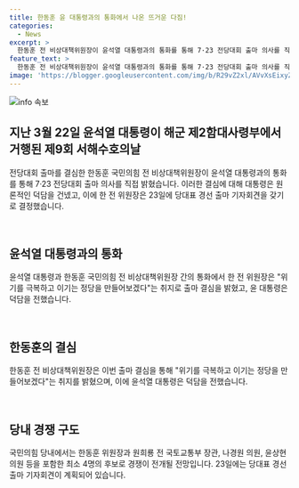 ```yaml
---
title: 한동훈 윤 대통령과의 통화에서 나온 뜨거운 다짐!
categories:
  - News
excerpt: >
  한동훈 전 비상대책위원장이 윤석열 대통령과의 통화를 통해 7·23 전당대회 출마 의사를 직접 밝혔다. 한 전 위원장은 위기를 극복하고 이기는 정당을 만들어보겠다는 취지로 출마 결심을 밝히고, 윤 대통령은 덕담을 했다. 한 전 위원장은 23일 국회 소통관에서 당대표 경선 출마 기자회견을 할 예정이며, 선거캠프는 여의도 대산빌딩에 마련될 예정이다. 국민의힘 당권 경쟁 구도는 여러 후보들 간에 최소 4파전으로 전개될 것으로 전망된다.
feature_text: >
  한동훈 전 비상대책위원장이 윤석열 대통령과의 통화를 통해 7·23 전당대회 출마 의사를 직접 밝혔다. 한 전 위원장은 위기를 극복하고 이기는 정당을 만들어보겠다는 취지로 출마 결심을 밝히고, 윤 대통령은 덕담을 했다. 한 전 위원장은 23일 국회 소통관에서 당대표 경선 출마 기자회견을 할 예정이며, 선거캠프는 여의도 대산빌딩에 마련될 예정이다. 국민의힘 당권 경쟁 구도는 여러 후보들 간에 최소 4파전으로 전개될 것으로 전망된다.
image: 'https://blogger.googleusercontent.com/img/b/R29vZ2xl/AVvXsEixyZcFfHzMRdzZMjFBmAUKJYCLCGyLL1o632UiGVXcaFdKo_bkvkuCioo0uUKlGfBVcT3P84aROyZIXSBEx3Aw5nCQ3pTgDom1WDC4m8eifvWiAmWEEVb4x6G_l8C0QH225ldMjyaFvpxGEBGNO37VmDTDMHGhJPq73UglMfDca1-0aw/s1600/blogspot.png'
---
```


<p><img src="https://blogger.googleusercontent.com/img/b/R29vZ2xl/AVvXsEixyZcFfHzMRdzZMjFBmAUKJYCLCGyLL1o632UiGVXcaFdKo_bkvkuCioo0uUKlGfBVcT3P84aROyZIXSBEx3Aw5nCQ3pTgDom1WDC4m8eifvWiAmWEEVb4x6G_l8C0QH225ldMjyaFvpxGEBGNO37VmDTDMHGhJPq73UglMfDca1-0aw/s1600/blogspot.png" alt="info 속보" /></p>

<h2 data-ke-size="size26">지난 3월 22일 윤석열 대통령이 해군 제2함대사령부에서 거행된 제9회 서해수호의날</h2>

<p>전당대회 출마를 결심한 한동훈 국민의힘 전 비상대책위원장이 윤석열 대통령과의 통화를 통해 7·23 전당대회 출마 의사를 직접 밝혔습니다. 이러한 결심에 대해 대통령은 원론적인 덕담을 건넸고, 이에 한 전 위원장은 23일에 당대표 경선 출마 기자회견을 갖기로 결정했습니다.</p>

<p data-ke-size="size16">&nbsp;</p>

<h2 data-ke-size="size24">윤석열 대통령과의 통화</h2>

<p>윤석열 대통령과 한동훈 국민의힘 전 비상대책위원장 간의 통화에서 한 전 위원장은 "위기를 극복하고 이기는 정당을 만들어보겠다"는 취지로 출마 결심을 밝혔고, 윤 대통령은 덕담을 전했습니다.</p>

<p data-ke-size="size16">&nbsp;</p>

<h2 data-ke-size="size24">한동훈의 결심</h2>

<p>한동훈 전 비상대책위원장은 이번 출마 결심을 통해 "위기를 극복하고 이기는 정당을 만들어보겠다"는 취지를 밝혔으며, 이에 윤석열 대통령은 덕담을 전했습니다.</p>

<p data-ke-size="size16">&nbsp;</p>

<h2 data-ke-size="size24">당내 경쟁 구도</h2>

<p>국민의힘 당내에서는 한동훈 위원장과 원희룡 전 국토교통부 장관, 나경원 의원, 윤상현 의원 등을 포함한 최소 4명의 후보로 경쟁이 전개될 전망입니다. 23일에는 당대표 경선 출마 기자회견이 계획되어 있습니다.</p>

